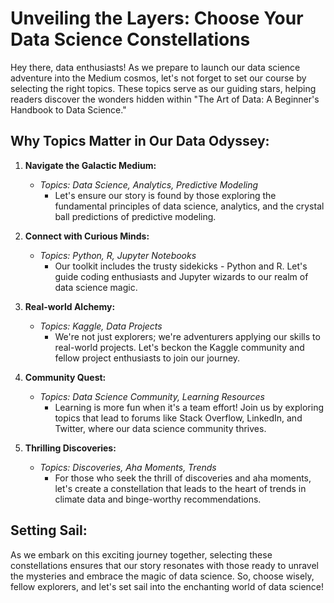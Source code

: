 # Unveiling the Layers: Choose Your Data Science Constellations 

Hey there, data enthusiasts! As we prepare to launch our data science adventure into the Medium cosmos, let's not forget to set our course by selecting the right topics. These topics serve as our guiding stars, helping readers discover the wonders hidden within "The Art of Data: A Beginner's Handbook to Data Science."

## Why Topics Matter in Our Data Odyssey:

1. **Navigate the Galactic Medium:**
   - *Topics: Data Science, Analytics, Predictive Modeling*
     - Let's ensure our story is found by those exploring the fundamental principles of data science, analytics, and the crystal ball predictions of predictive modeling.

2. **Connect with Curious Minds:**
   - *Topics: Python, R, Jupyter Notebooks*
     - Our toolkit includes the trusty sidekicks - Python and R. Let's guide coding enthusiasts and Jupyter wizards to our realm of data science magic.

3. **Real-world Alchemy:**
   - *Topics: Kaggle, Data Projects*
     - We're not just explorers; we're adventurers applying our skills to real-world projects. Let's beckon the Kaggle community and fellow project enthusiasts to join our journey.

4. **Community Quest:**
   - *Topics: Data Science Community, Learning Resources*
     - Learning is more fun when it's a team effort! Join us by exploring topics that lead to forums like Stack Overflow, LinkedIn, and Twitter, where our data science community thrives.

5. **Thrilling Discoveries:**
   - *Topics: Discoveries, Aha Moments, Trends*
     - For those who seek the thrill of discoveries and aha moments, let's create a constellation that leads to the heart of trends in climate data and binge-worthy recommendations.

## Setting Sail:

As we embark on this exciting journey together, selecting these constellations ensures that our story resonates with those ready to unravel the mysteries and embrace the magic of data science. So, choose wisely, fellow explorers, and let's set sail into the enchanting world of data science! 

